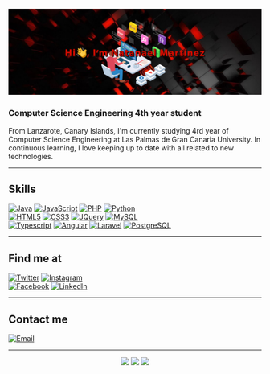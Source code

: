 <!-- <h1 align="center">Hi 👋, my name is Natanael Martínez Morales</h1> -->
[![ProfileBanner](https://github.com/Natanael29/Natanael29/blob/main/mybanner.png)](https://Natanael19.github.io)

### Computer Science Engineering 4th year student

From Lanzarote, Canary Islands, I'm currently studying 4rd year of Computer Science Engineering at Las Palmas de Gran Canaria University. In continuous learning, I love keeping up to date with all related to new technologies. 

---

## Skills
[![Java](https://img.shields.io/badge/Java-5B4638?style=for-the-badge&logo=java&logoColor=white&labelColor=101010)]()
[![JavaScript](https://img.shields.io/badge/JavaScript-F7DF1E?style=for-the-badge&logo=javascript&logoColor=white&labelColor=101010)]()
[![PHP](https://img.shields.io/badge/PHP-blueviolet?style=for-the-badge&logo=php&logoColor=white&labelColor=101010)]()
[![Python](https://img.shields.io/badge/Python-9cf?style=for-the-badge&logo=python&logoColor=white&labelColor=101010)]()
</br>
[![HTML5](https://img.shields.io/badge/HTML5-FF8C00?style=for-the-badge&logo=html5&logoColor=white&labelColor=101010)]()
[![CSS3](https://img.shields.io/badge/CSS3-00BFFF?style=for-the-badge&logo=css3&logoColor=white&labelColor=101010)]()
[![JQuery](https://img.shields.io/badge/JQuery-forestgreen?style=for-the-badge&logo=jquery&logoColor=white&labelColor=101010)]()
[![MySQL](https://img.shields.io/badge/MySQL-4479A1?style=for-the-badge&logo=mysql&logoColor=white&labelColor=101010)]()
</br>
[![Typescript](https://img.shields.io/badge/Typescript-1DA1F2?style=for-the-badge&logo=typescript&logoColor=white&labelColor=101010)]()
[![Angular](https://img.shields.io/badge/Angular-D14836?style=for-the-badge&logo=angular&logoColor=white&labelColor=101010)]()
[![Laravel](https://img.shields.io/badge/Laravel-E4405F?style=for-the-badge&logo=laravel&logoColor=white&labelColor=101010)]()
[![PostgreSQL](https://img.shields.io/badge/Postgresql-4479A1?style=for-the-badge&logo=postgresql&logoColor=white&labelColor=101010)]()
</br>

---

## Find me at
[![Twitter](https://img.shields.io/badge/Twitter-@natanaelmm29-1DA1F2?style=for-the-badge&logo=twitter&logoColor=white&labelColor=101010)](https://twitter.com/natanaelmm29)
[![Instagram](https://img.shields.io/badge/Instagram-@natanaelmm29-E4405F?style=for-the-badge&logo=instagram&logoColor=white&labelColor=101010)](https://instagram.com/natanaelmm29)
</br>
[![Facebook](https://img.shields.io/badge/Facebook-Natanael_Martinez-1877F2?style=for-the-badge&logo=facebook&logoColor=white&labelColor=101010)](https://facebook.com/natanael.martinezmorales.5)
[![LinkedIn](https://img.shields.io/badge/LinkedIn-Natanael_Martinez-0077B5?style=for-the-badge&logo=linkedin&logoColor=white&labelColor=101010)](https://www.linkedin.com/in/natanael-martinez-morales)
</br>

---

## Contact me
[![Email](https://img.shields.io/badge/natanael29032000@gmail.com-my_personal_email-D14836?style=for-the-badge&logo=gmail&logoColor=white&labelColor=101010)](mailto:natanael29032000@gmail.com)

---

<p align="center">
  <img src ="https://github-readme-stats.vercel.app/api?username=Natanael29&show_icons=true&theme=darcula&hide_border=true&hide=issues,contribs&bg_color=00000000">
  <img src ="https://github-readme-stats.vercel.app/api/top-langs/?username=Natanael29&layout=compact&hide_border=true&theme=darcula&bg_color=00000000&langs_count=6&hide=jupyter%20notebook,tex,css,php">
  <img src ="https://github-readme-streak-stats.herokuapp.com?user=Natanael29&theme=darcula&hide_border=true&background=FFFFFF00">
  <br>
</p>

<!--
[<img align="left" alt="bilgehangecici.site" height="30px" src="https://www.flaticon.com/svg/static/icons/svg/2996/2996826.svg" />][website]
[<img align="left" alt="bilgehangecici | LinkedIn" height="30px" src="https://www.flaticon.com/svg/static/icons/svg/725/725337.svg"/>][linkedin]
[<img align="left" alt="bilgehangecici | Instagram" height="30px" src="https://image.flaticon.com/icons/svg/725/725278.svg" />][instagram]
[<img align="left" alt="bilgehangecici | Spotify" height="30px" src="https://www.flaticon.com/svg/static/icons/svg/725/725281.svg" />][Spotify]

***Para crear un dialogo utilizar etiqueta <details>

-->
